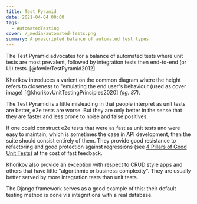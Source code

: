 ```yaml
---
title: Test Pyramid
date: 2021-04-04 00:00
tags:
  - AutomatedTesting
cover: /_media/automated-tests.png
summary: A prescripted balance of automated test types
---
```


The Test Pyramid advocates for a balance of automated tests where unit tests are most prevalent, followed by integration tests then end-to-end (or UI) tests. [@fowlerTestPyramid2012]

Khorikov introduces a varient on the common diagram where the height refers to closeness to "emulating the end user's behaviour (used as cover image) [@khorikovUnitTestingPrinciples2020] *(pg. 87)*.

The Test Pyramid is a little misleading in that people interpret as unit tests are better, e2e tests are worse. But they are only better in the sense that they are faster and less prone to noise and false positives.

If one could construct e2e tests that were as fast as unit tests and were easy to maintain, which is sometimes the case in API development, then the suite should consist entirely of them. They provide good resistance to refactoring and good protection against regressions (see [4 Pillars of Good Unit Tests](4-pillars-of-good-unit-tests.md)) at the cost of fast feedback.

Khorikov also provide an exception with respect to CRUD style apps and others that have little "algorithmic or business complexity". They are usually better served by more integration tests than unit tests.

The Django framework serves as a good example of this: their default testing method is done via integrations with a real database.
